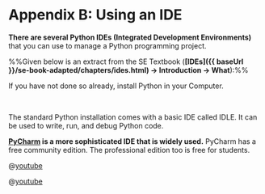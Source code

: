 # Appendix B: Using an IDE

**There are several Python <trigger trigger="click" for="modal:pythonIde-IDEs">IDEs (Integrated Development Environments)</trigger>** that you can use to manage a Python programming project.

<modal large title="{{ icon_info }} What is an IDE?" id="modal:pythonIde-IDEs">

%%Given below is an extract from the SE Textbook (**[IDEs]({{ baseUrl }}/se-book-adapted/chapters/ides.html) → Introduction → What**):%%
<include src="../../book/ides/introduction/what/text.md#body" />
</modal>


If you have not done so already, <trigger trigger="click" for="modal:pythonIde-installingPython">install Python in your Computer.</trigger>

<modal large title="Installing Python" id="modal:pythonIde-installingPython">
  <include src="../../programming/environment/text.md#install-python"/>
</modal>

The standard Python installation comes with a basic IDE called IDLE. It can be used to write, run, and debug Python code.

**[PyCharm](https://www.jetbrains.com/pycharm/) is a more sophisticated IDE that is widely used.** PyCharm has a free community edition. The professional edition too is free for students. 

<panel header="{{ icon_video }} Installing and setting up PyCharm" expanded>

@[youtube](0y5XlNeFxNk)

</panel>

<include src="exercisePanel.md" boilerplate var-title="Setup a Project in PyCharm" var-file="e-setupPycharmProject.md" />

<panel header="{{ icon_video }} Debugging in PyCharm" expanded>

@[youtube](xuTDnFikBhw)

</panel>
<p/>

<include src="exercisePanel.md" boilerplate var-title="Debug a Project in PyCharm" var-file="e-debugPycharmProject.md" />
